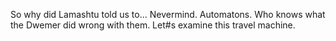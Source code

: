 So why did Lamashtu told us to... Nevermind. Automatons. Who knows what the Dwemer did wrong with them. Let#s examine this travel machine.

